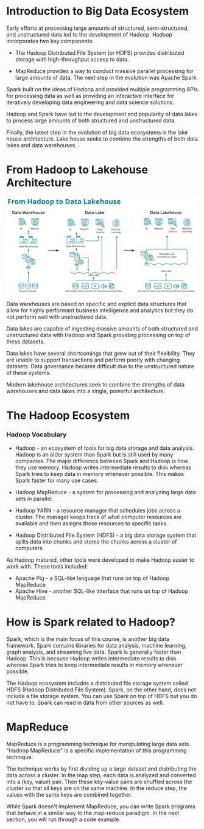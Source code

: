 # Introduction to Big Data Ecosystem

Early efforts at processing large amounts of structured, semi-structured, and unstructured data led to the development of Hadoop. Hadoop incorporates two key components:

- The Hadoop Distributed File System (or HDFS) provides distributed storage with high-throughput access to data.

- MapReduce provides a way to conduct massive parallel processing for large amounts of data.
The next step in the evolution was Apache Spark.

Spark built on the ideas of Hadoop and provided multiple programming APIs for processing data as well as providing an interactive interface for iteratively developing data engineering and data science solutions.

Hadoop and Spark have led to the development and popularity of data lakes to process large amounts of both structured and unstructured data.

Finally, the latest step in the evolution of big data ecosystems is the lake house architecture. Lake house seeks to combine the strengths of both data lakes and data warehouses.


# From Hadoop to Lakehouse Architecture

![DW-TO-DATALAKEHOUSE](./images/image1.png)

Data warehouses are based on specific and explicit data structures that allow for highly performant business intelligence and analytics but they do not perform well with unstructured data.

Data lakes are capable of ingesting massive amounts of both structured and unstructured data with Hadoop and Spark providing processing on top of these datasets.

Data lakes have several shortcomings that grew out of their flexibility. They are unable to support transactions and perform poorly with changing datasets. Data governance became difficult due to the unstructured nature of these systems.

Modern lakehouse architectures seek to combine the strengths of data warehouses and data lakes into a single, powerful architecture.

# The Hadoop Ecosystem

### Hadoop Vocabulary

- Hadoop - an ecosystem of tools for big data storage and data analysis. Hadoop is an older system than Spark but is still used by many companies. The major difference between Spark and Hadoop is how they use memory. Hadoop writes intermediate results to disk whereas Spark tries to keep data in memory whenever possible. This makes Spark faster for many use cases.

- Hadoop MapReduce - a system for processing and analyzing large data sets in parallel.

- Hadoop YARN - a resource manager that schedules jobs across a cluster. The manager keeps track of what computer resources are available and then assigns those resources to specific tasks.

- Hadoop Distributed File System (HDFS) - a big data storage system that splits data into chunks and stores the chunks across a cluster of computers.

As Hadoop matured, other tools were developed to make Hadoop easier to work with. These tools included:

- Apache Pig - a SQL-like language that runs on top of Hadoop MapReduce
- Apache Hive - another SQL-like interface that runs on top of Hadoop MapReduce


# How is Spark related to Hadoop?

Spark, which is the main focus of this course, is another big data framework. Spark contains libraries for data analysis, machine learning, graph analysis, and streaming live data. Spark is generally faster than Hadoop. This is because Hadoop writes intermediate results to disk whereas Spark tries to keep intermediate results in memory whenever possible.

The Hadoop ecosystem includes a distributed file storage system called HDFS (Hadoop Distributed File System). Spark, on the other hand, does not include a file storage system. You can use Spark on top of HDFS but you do not have to. Spark can read in data from other sources as well.


# MapReduce

MapReduce is a programming technique for manipulating large data sets. "Hadoop MapReduce" is a specific implementation of this programming technique.

The technique works by first dividing up a large dataset and distributing the data across a cluster. In the map step, each data is analyzed and converted into a (key, value) pair. Then these key-value pairs are shuffled across the cluster so that all keys are on the same machine. In the reduce step, the values with the same keys are combined together.

While Spark doesn't implement MapReduce, you can write Spark programs that behave in a similar way to the map-reduce paradigm. In the next section, you will run through a code example.



